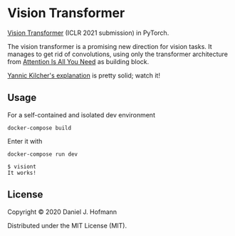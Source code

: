 # Vision Transformer

[Vision Transformer](https://openreview.net/forum?id=YicbFdNTTy) (ICLR 2021 submission) in PyTorch.

The vision transformer is a promising new direction for vision tasks. It manages to get rid of convolutions, using only the transformer architecture from [Attention Is All You Need](https://arxiv.org/abs/1706.03762) as building block. 

[Yannic Kilcher's explanation](https://www.youtube.com/watch?v=TrdevFK_am4) is pretty solid; watch it!


## Usage

For a self-contained and isolated dev environment

    docker-compose build

Enter it with

    docker-compose run dev

    $ visiont
    It works!


## License

Copyright © 2020 Daniel J. Hofmann

Distributed under the MIT License (MIT).
